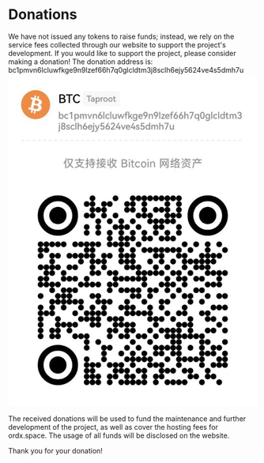 Donations
====


We have not issued any tokens to raise funds; instead, we rely on the service fees collected through our website to support the project's development. If you would like to support the project, please consider making a donation!
The donation address is: bc1pmvn6lcluwfkge9n9lzef66h7q0glcldtm3j8sclh6ejy5624ve4s5dmh7u   
![捐赠地址](assets/donate.jpg)

The received donations will be used to fund the maintenance and further development of the project, as well as cover the hosting fees for ordx.space. The usage of all funds will be disclosed on the website.

Thank you for your donation!
